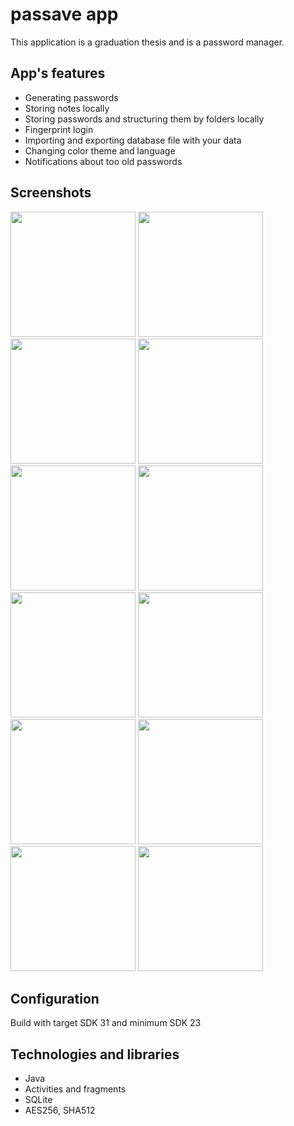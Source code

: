 # passave app
This application is a graduation thesis and is a password manager.

## App's features
* Generating passwords
* Storing notes locally
* Storing passwords and structuring them by folders locally
* Fingerprint login
* Importing and exporting database file with your data
* Changing color theme and language
* Notifications about too old passwords

## Screenshots
<img src='https://github.com/alexandrakomkova/passave/assets/68143252/c9e5a218-2245-4176-aa40-df4d95a15ab1' width='200'>
<img src='https://github.com/alexandrakomkova/passave/assets/68143252/25b87a04-f986-4084-aa2f-9b07d41b65b8' width='200'>
<img src='https://github.com/alexandrakomkova/passave/assets/68143252/f40b4483-212e-4331-a628-28a7eaa6ab24' width='200'>
<img src='https://github.com/alexandrakomkova/passave/assets/68143252/e5d513f9-a02d-4c98-9f86-71ec00966e10' width='200'>
<img src='https://github.com/alexandrakomkova/passave/assets/68143252/b33a3f90-e11d-4fe1-bc0f-2fcfb2b9aef4' width='200'>
<img src='https://github.com/alexandrakomkova/passave/assets/68143252/00891ccc-d8a2-4f26-ad19-94076265562c' width='200'>
<img src='https://github.com/alexandrakomkova/passave/assets/68143252/88599d7b-7195-4202-a680-668f3b03f6d6' width='200'>
<img src='https://github.com/alexandrakomkova/passave/assets/68143252/1f84951d-11b1-43a2-994d-dabdb20f8429' width='200'>
<img src='https://github.com/alexandrakomkova/passave/assets/68143252/813b2f71-2474-4d04-a054-8baa0e4248ee' width='200'>
<img src='https://github.com/alexandrakomkova/passave/assets/68143252/a80c8f72-e4d3-49dc-8b49-ccf1f196f88a' width='200'>
<img src='https://github.com/alexandrakomkova/passave/assets/68143252/5ef4d84d-bdd5-4e98-997f-128a1257241f' width='200'>
<img src='https://github.com/alexandrakomkova/passave/assets/68143252/a93a84de-683f-46cf-baaf-ca19816a147c' width='200'>



## Configuration
Build with target SDK 31 and minimum SDK 23

## Technologies and libraries
* Java
* Activities and fragments
* SQLite
* AES256, SHA512
